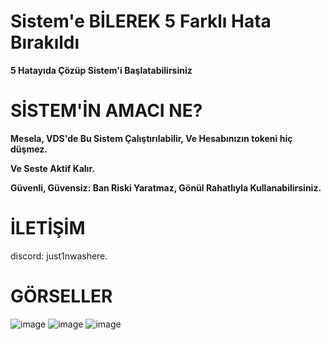 # Sistem'e BİLEREK 5 Farklı Hata Bırakıldı
**5 Hatayıda Çözüp Sistem'i Başlatabilirsiniz**
#
#

# SİSTEM'İN AMACI NE?
**Mesela, VDS'de Bu Sistem Çalıştırılabilir, Ve Hesabınızın tokeni hiç düşmez.**

**Ve Seste Aktif Kalır.**

**Güvenli, Güvensiz: Ban Riski Yaratmaz, Gönül Rahatlıyla Kullanabilirsiniz.**

# İLETİŞİM
discord: just1nwashere.
#
#

# GÖRSELLER
![image](https://github.com/user-attachments/assets/4ce9050b-eb93-43ca-841b-0554e3a4a994)
![image](https://github.com/user-attachments/assets/f54fb1b5-cd28-4ab9-a6a1-daba5ea5f9b3)
![image](https://github.com/user-attachments/assets/e1d182f3-4dd2-4942-96af-6e26d17f27d9)
